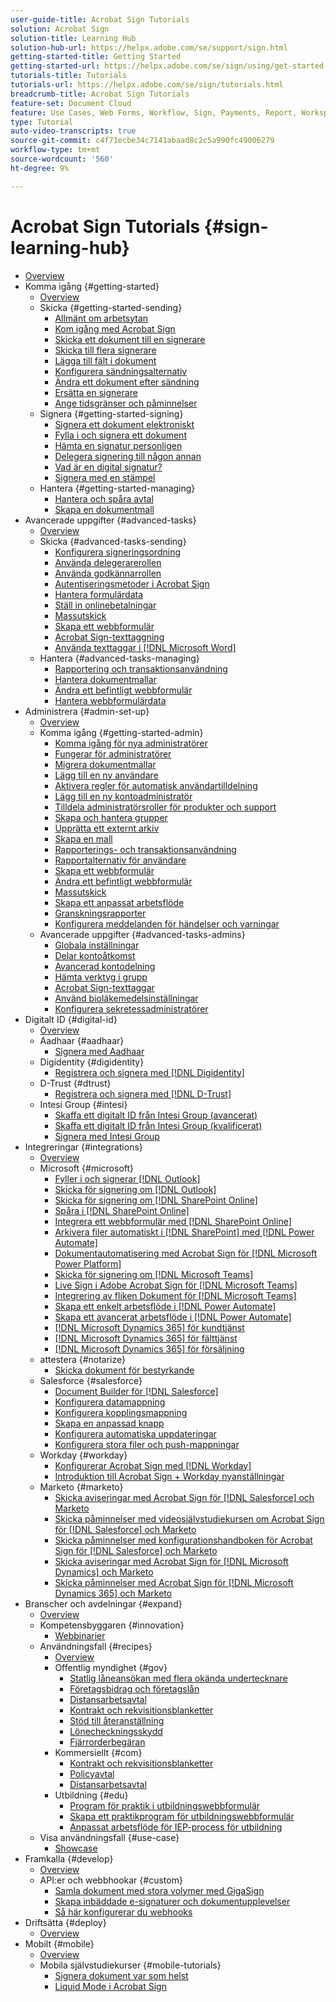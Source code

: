 ```yaml
---
user-guide-title: Acrobat Sign Tutorials
solution: Acrobat Sign
solution-title: Learning Hub
solution-hub-url: https://helpx.adobe.com/se/support/sign.html
getting-started-title: Getting Started
getting-started-url: https://helpx.adobe.com/se/sign/using/get-started-guide.html
tutorials-title: Tutorials
tutorials-url: https://helpx.adobe.com/se/sign/tutorials.html
breadcrumb-title: Acrobat Sign Tutorials
feature-set: Document Cloud
feature: Use Cases, Web Forms, Workflow, Sign, Payments, Report, Workspace, Deadline, Administration, Digital ID, Form, Integrations, Mobile, Skill Builder
type: Tutorial
auto-video-transcripts: true
source-git-commit: c4f71ecbe34c7141abaad8c2c5a990fc49006279
workflow-type: tm+mt
source-wordcount: '560'
ht-degree: 9%

---
```



# Acrobat Sign Tutorials {#sign-learning-hub}

+ [Overview](overview.md)
+ Komma igång {#getting-started}
   + [Overview](sign-beginner-tutorials/beginner-users-overview.md)
   + Skicka {#getting-started-sending}
      + [Allmänt om arbetsytan](sign-beginner-tutorials/quick-tour.md)
      + [Kom igång med Acrobat Sign](sign-beginner-tutorials/new-sender.md)
      + [Skicka ett dokument till en signerare](sign-beginner-tutorials/send-to-single-recipient.md)
      + [Skicka till flera signerare](sign-beginner-tutorials/send-to-multiple-recipients.md)
      + [Lägga till fält i dokument](sign-beginner-tutorials/adding-fields.md)
      + [Konfigurera sändningsalternativ](sign-beginner-tutorials/sending-options.md)
      + [Ändra ett dokument efter sändning](sign-beginner-tutorials/modify-in-flight.md)
      + [Ersätta en signerare](sign-beginner-tutorials/replace-signer.md)
      + [Ange tidsgränser och påminnelser](sign-beginner-tutorials/set-deadlines-reminders.md)
   + Signera {#getting-started-signing}
      + [Signera ett dokument elektroniskt](sign-beginner-tutorials/electronically-sign-a-document.md)
      + [Fylla i och signera ett dokument](sign-beginner-tutorials/fill-and-sign.md)
      + [Hämta en signatur personligen](sign-beginner-tutorials/sign-in-person.md)
      + [Delegera signering till någon annan](sign-beginner-tutorials/delegate-signing.md)
      + [Vad är en digital signatur?](sign-beginner-tutorials/sign-with-a-digital-signature.md)
      + [Signera med en stämpel](sign-beginner-tutorials/sign-with-a-stamp.md)
   + Hantera {#getting-started-managing}
      + [Hantera och spåra avtal](sign-beginner-tutorials/manage-and-track.md)
      + [Skapa en dokumentmall](https://experienceleague.adobe.com/docs/document-cloud-learn/sign-learning-hub/admin-set-up/getting-started-admin/create-a-template.html?lang=sv-SE)
+ Avancerade uppgifter {#advanced-tasks}
   + [Overview](sign-advanced-users/advanced-users-overview.md)
   + Skicka {#advanced-tasks-sending}
      + [Konfigurera signeringsordning](sign-advanced-users/setting-up-routing.md)
      + [Använda delegerarerollen](sign-advanced-users/delegate-signature.md)
      + [Använda godkännarrollen](sign-advanced-users/add-an-approver.md)
      + [Autentiseringsmetoder i Acrobat Sign](sign-advanced-users/authentication-methods.md)
      + [Hantera formulärdata](sign-advanced-users/manage-form-data.md)
      + [Ställ in onlinebetalningar](sign-advanced-users/set-up-online-payments.md)
      + [Massutskick](https://experienceleague.adobe.com/docs/document-cloud-learn/sign-learning-hub/admin-set-up/getting-started-admin/megasign.html?lang=sv-SE)
      + [Skapa ett webbformulär](https://experienceleague.adobe.com/docs/document-cloud-learn/sign-learning-hub/admin-set-up/getting-started-admin/webform.html?lang=sv-SE)
      + [Acrobat Sign-texttaggning](https://experienceleague.adobe.com/docs/document-cloud-learn/sign-learning-hub/admin-set-up/advanced-tasks-admins/adobe-sign-text-tagging.html?lang=sv-SE)
      + [Använda texttaggar i  [!DNL Microsoft Word]](sign-advanced-users/text-tagging-word.md)
   + Hantera {#advanced-tasks-managing}
      + [Rapportering och transaktionsanvändning](sign-advanced-users/creating-a-report.md)
      + [Hantera dokumentmallar](sign-advanced-users/edit-a-template.md)
      + [Ändra ett befintligt webbformulär](sign-advanced-users/modify-webform.md)
      + [Hantera webbformulärdata](sign-advanced-users/manage-webform-data.md)
+ Administrera {#admin-set-up}
   + [Overview](admin/intro-admin-overview.md)
   + Komma igång {#getting-started-admin}
      + [Komma igång för nya administratörer](admin/get-started-admin.md)
      + [Fungerar för administratörer](admin/up-and-running-admin.md)
      + [Migrera dokumentmallar](admin/docusign-templates.md)
      + [Lägg till en ny användare](admin/add-users-to-your-account.md)
      + [Aktivera regler för automatisk användartilldelning](admin/automatic-assignment-rules.md)
      + [Lägg till en ny kontoadministratör](admin/add-admin.md)
      + [Tilldela administratörsroller för produkter och support](admin/promote-admin.md)
      + [Skapa och hantera grupper](admin/create-and-manage-groups.md)
      + [Upprätta ett externt arkiv](admin/set-up-your-external-archive.md)
      + [Skapa en mall](sign-advanced-users/create-a-template.md)
      + [Rapporterings- och transaktionsanvändning](https://experienceleague.adobe.com/sv/docs/document-cloud-learn/sign-learning-hub/advanced-tasks/advanced-tasks-managing/creating-a-report)
      + [Rapportalternativ för användare](admin/report-options.md)
      + [Skapa ett webbformulär](sign-advanced-users/webform.md)
      + [Ändra ett befintligt webbformulär](https://experienceleague.adobe.com/docs/document-cloud-learn/sign-learning-hub/advanced-tasks/advanced-tasks-managing/modify-webform.html?lang=sv-SE)
      + [Massutskick](sign-advanced-users/megasign.md)
      + [Skapa ett anpassat arbetsflöde](admin/building-a-custom-workflow.md)
      + [Granskningsrapporter](admin/audit-reports.md)
      + [Konfigurera meddelanden för händelser och varningar](admin/set-up-shared-events-and-alert.md)
   + Avancerade uppgifter {#advanced-tasks-admins}
      + [Globala inställningar](admin/learn-about-global-settings.md)
      + [Delar kontoåtkomst](admin/share-account-access.md)
      + [Avancerad kontodelning](admin/advanced-account-sharing.md)
      + [Hämta verktyg i grupp](admin/bulk-download-tool.md)
      + [Acrobat Sign-texttaggar](sign-advanced-users/adobe-sign-text-tagging.md)
      + [Använd bioläkemedelsinställningar](admin/use-bio-pharma-settings.md)
      + [Konfigurera sekretessadministratörer](admin/privacy.md)
+ Digitalt ID {#digital-id}
   + [Overview](digitalid/digitalid-overview.md)
   + Aadhaar {#aadhaar}
      + [Signera med Aadhaar](digitalid/aadhaar-sign.md)
   + Digidentity {#digidentity}
      + [Registrera och signera med  [!DNL Digidentity]](digitalid/digidentity-sign.md)
   + D-Trust {#dtrust}
      + [Registrera och signera med [!DNL D-Trust]](digitalid/d-trust.md)
   + Intesi Group {#intesi}
      + [Skaffa ett digitalt ID från Intesi Group (avancerat)](digitalid/intesi-advanced.md)
      + [Skaffa ett digitalt ID från Intesi Group (kvalificerat)](digitalid/intesi-qualified.md)
      + [Signera med Intesi Group](digitalid/intesi-sign.md)
+ Integreringar {#integrations}
   + [Overview](integrations/integrations-overview.md)
   + Microsoft {#microsoft}
      + [Fyller i och signerar  [!DNL Outlook]](integrations/fill-and-sign-doc-microsoft-outlook.md)
      + [Skicka för signering om  [!DNL Outlook]](integrations/send-for-signature-with-outlook.md)
      + [Skicka för signering om  [!DNL SharePoint Online]](integrations/send-for-signature-with-sharepoint-online.md)
      + [Spåra i  [!DNL SharePoint Online]](integrations/track-an-agreement-with-sharepoint-online.md)
      + [Integrera ett webbformulär med  [!DNL SharePoint Online]](integrations/integrate-web-form-sharepoint-online.md)
      + [Arkivera filer automatiskt i  [!DNL SharePoint] med [!DNL Power Automate]](integrations/auto-archive-sharepoint-power-automate.md)
      + [Dokumentautomatisering med Acrobat Sign för  [!DNL Microsoft Power Platform]](integrations/documentautomation.md)
      + [Skicka för signering om  [!DNL Microsoft Teams]](integrations/adobe-sign-teams-mortgage.md)
      + [Live Sign i Adobe Acrobat Sign för [!DNL Microsoft Teams]](integrations/live-sign-microsoft-teams.md)
      + [Integrering av fliken Dokument för  [!DNL Microsoft Teams]](integrations/acrobat-sign-teams-documents-tab.md)
      + [Skapa ett enkelt arbetsflöde i  [!DNL Power Automate]](integrations/simple-workflow-power-automate.md)
      + [Skapa ett avancerat arbetsflöde i  [!DNL Power Automate]](integrations/advanced-workflow-power-automate.md)
      + [[!DNL Microsoft Dynamics 365] för kundtjänst](integrations/dynamics-customer-service.md)
      + [[!DNL Microsoft Dynamics 365] för fälttjänst](integrations/dynamics-field-service.md)
      + [[!DNL Microsoft Dynamics 365] för försäljning](integrations/dynamics-sales.md)
   + attestera {#notarize}
      + [Skicka dokument för bestyrkande](integrations/send-document-notarize.md)
   + Salesforce {#salesforce}
      + [Document Builder för  [!DNL Salesforce]](integrations/create-an-agreement-template.md)
      + [Konfigurera datamappning](integrations/set-up-data-mapping.md)
      + [Konfigurera kopplingsmappning](integrations/set-up-merging-map.md)
      + [Skapa en anpassad knapp](integrations/create-a-custom-button.md)
      + [Konfigurera automatiska uppdateringar](integrations/salesforce-automatic-updates.md)
      + [Konfigurera stora filer och push-mappningar](integrations/salesforce-large-files.md)
   + Workday {#workday}
      + [Konfigurerar Acrobat Sign med  [!DNL Workday]](integrations/workday.md)
      + [Introduktion till Acrobat Sign + Workday nyanställningar](integrations/acrobat-sign-workday-onboarding.md)
   + Marketo {#marketo}
      + [Skicka aviseringar med Acrobat Sign för [!DNL Salesforce] och Marketo](integrations/marketo-salesforce-sms.md)
      + [Skicka påminnelser med videosjälvstudiekursen om Acrobat Sign för  [!DNL Salesforce]  och Marketo](integrations/marketo-salesforce-reminder-video.md)
      + [Skicka påminnelser med konfigurationshandboken för Acrobat Sign för  [!DNL Salesforce]  och Marketo](integrations/marketo-salesforce-reminder.md)
      + [Skicka aviseringar med Acrobat Sign för [!DNL Microsoft Dynamics] och Marketo](integrations/marketo-dynamics-sms.md)
      + [Skicka påminnelser med Acrobat Sign för [!DNL Microsoft Dynamics 365] och Marketo](integrations/marketo-dynamics-reminder.md)
+ Branscher och avdelningar {#expand}
   + [Overview](sign-usecase/expand-inspire-overview.md)
   + Kompetensbyggaren {#innovation}
      + [Webbinarier](sign-usecase/innovation-series.md)
   + Användningsfall {#recipes}
      + [Overview](sign-usecase/recipes.md)
      + Offentlig myndighet {#gov}
         + [Statlig låneansökan med flera okända undertecknare](sign-usecase/webform-multiple-signers.md)
         + [Företagsbidrag och företagslån](sign-usecase/usecasegovgrants.md)
         + [Distansarbetsavtal](sign-usecase/usecasegovtelework.md)
         + [Kontrakt och rekvisitionsblanketter](sign-usecase/usecasegovcontracts.md)
         + [Stöd till återanställning](sign-usecase/usecasegovreemployment.md)
         + [Lönecheckningsskydd](sign-usecase/usecasegovpaycheck.md)
         + [Fjärrorderbegäran](sign-usecase/usecasegovremote.md)
      + Kommersiellt {#com}
         + [Kontrakt och rekvisitionsblanketter](sign-usecase/usecasecomcontracts.md)
         + [Policyavtal](sign-usecase/usecasecompolicy.md)
         + [Distansarbetsavtal](sign-usecase/usecasecomtelework.md)
      + Utbildning {#edu}
         + [Program för praktik i utbildningswebbformulär](sign-usecase/usecase-edu-intern.md)
         + [Skapa ett praktikprogram för utbildningswebbformulär](sign-usecase/usecase-edu-intern-create.md)
         + [Anpassat arbetsflöde för IEP-process för utbildning](sign-usecase/usecase-edu-iep.md)
   + Visa användningsfall {#use-case}
      + [Showcase](sign-usecase/use-case-showcase.md)
+ Framkalla {#develop}
   + [Overview](develop/develop-overview.md)
   + API:er och webbhookar {#custom}
      + [Samla dokument med stora volymer med GigaSign](develop/gigasign.md)
      + [Skapa inbäddade e-signaturer och dokumentupplevelser](develop/embeddedesignature.md)
      + [Så här konfigurerar du webhooks](develop/webhooks.md)
+ Driftsätta {#deploy}
   + [Overview](deploy-overview.md)
+ Mobilt {#mobile}
   + [Overview](mobile/mobile-overview.md)
   + Mobila självstudiekurser {#mobile-tutorials}
      + [Signera dokument var som helst](mobile/sign-mobile.md)
      + [Liquid Mode i Acrobat Sign](mobile/liquidmode.md)
